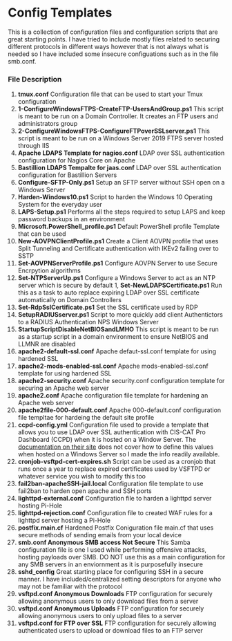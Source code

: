# Config Templates
This is a collection of configuration files and configuration scripts that are great starting points. I have tried to include mostly files related to securing different protocols in different ways however that is not always what is needed so I have included some insecure configuations such as in the file smb.conf.

### File Description
1. __tmux.conf__ Configuration file that can be used to start your Tmux configuration
1. __1-ConfigureWindowsFTPS-CreateFTP-UsersAndGroup.ps1__ This script is meant to be run on a Domain Controller. It creates an FTP users and administrators group
1. __2-ConfigureWindowsFTPS-ConfigureFTPoverSSLserver.ps1__ This script is meant to be run on a Windows Server 2019 FTPS server hosted through IIS
1. __Apache LDAPS Template for nagios.conf__ LDAP over SSL authentication configuration for Nagios Core on Apache
1. __Bastillion LDAPS Tempalte for jaas.conf__ LDAP over SSL authentication configuration for Bastillion Servers
1. __Configure-SFTP-Only.ps1__ Setup an SFTP server without SSH open on a Windows Server
1. __Harden-Windows10.ps1__ Script to harden the Windows 10 Operating System for the everyday user
1. __LAPS-Setup.ps1__ Performs all the steps required to setup LAPS and keep password backups in an environment
1. __Microsoft.PowerShell_profile.ps1__ Default PowerShell profile Template that can be used
1. __New-AOVPNClientProfile.ps1__ Create a Client AOVPN profile that uses Split Tunneling and Certificate authentication with IKEv2 failing over to SSTP
1. __Set-AOVPNServerProfile.ps1__ Configure AOVPN Server to use Secure Encrpytion algorithms
1. __Set-NTPServerUp.ps1__ Configure a Windows Server to act as an NTP server which is secure by default
1, __Set-NewLDAPSCertificate.ps1__ Run this as a task to auto replace expiring LDAP over SSL certificate automatically on Domain Controllers
1. __Set-RdpSslCertificate.ps1__ Set the SSL certificate used by RDP
1. __SetupRADIUSserver.ps1__ Script to more quickly add client Authentictors to a RADIUS Authentication NPS Windows Server
1. __StartupScriptDisableNetBIOSandLMHO__ This script is meant to be run as a startup script in a domain environment to ensure NetBIOS and LLMNR are disabled
1. __apache2-default-ssl.conf__ Apache defaut-ssl.conf template for using hardened SSL
1. __apache2-mods-enabled-ssl.conf__ Apache mods-enabled-ssl.conf template for using hardened SSL
1. __apache2-security.conf__ Apache security.conf configuration template for securing an Apache web server
1. __apache2.conf__ Apache configuration file template for hardening an Apache web server
1. __apache2file-000-default.conf__ Apache 000-default.conf configuration file templtae for hardeing the default site profile
1. __ccpd-config.yml__ Configuration file used to provide a template that allows you to use LDAP over SSL authentication with CIS-CAT Pro Dashboard (CCPD) when it is hosted on a Window Server. The [documentation on their site](https://cis-cat-pro-dashboard.readthedocs.io/en/stable/source/Dashboard%20Deployment%20Guide%20for%20Windows/) does not cover how to define this values when hosted on a Windows Server so I made the info readily available.
1. __cronjob-vsftpd-cert-expires.sh__ Script can be used as a cronjob that runs once a year to replace expired certificates used by VSFTPD or whatever service you wish to modify this too
1. __fail2ban-apacheSSH-jail.local__ Configuration file template to use fail2ban to harden open apache and SSH ports
1. __lighttpd-external.conf__ Configuration file to harden a lighttpd server hosting Pi-Hole
1. __lighttpd-rejection.conf__ Configuration file to created WAF rules for a lighttpd server hosting a Pi-Hole
1. __postfix.main.cf__ Hardened Postfix Coniguration file main.cf that uses secure methods of sending emails from your local device 
1. __smb.conf Anonymous SMB access Not Secure__ This Samba configuration file is one I used while performing offensive attacks, hosting payloads over SMB. DO NOT use this as a main configuration for any SMB servers in an enviornment as it is purposefully insecure
1. __sshd_config__ Great starting place for configuring SSH in a secure manner. I have included/centralized setting descriptors for anyone who may not be familiar with the protocol
1. __vsftpd.conf Anonymous Downloads__ FTP configuration for securely allowing anonymous users to only download files from a server
1. __vsftpd.conf Anonymous Uploads__ FTP configuration for securely allowing anonymous users to only upload files to a server
1. __vsftpd.conf for FTP over SSL__ FTP configuration for securely allowing authenticated users to upload or download files to an FTP server
